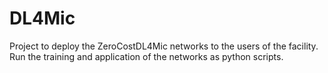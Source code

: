 # DL4Mic
Project to deploy the ZeroCostDL4Mic networks to the users of the facility. Run the training and application of the networks as python scripts.
